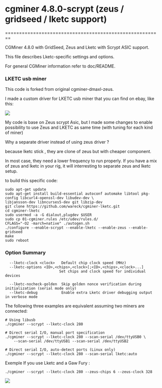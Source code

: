 # cgminer 4.8.0-scrypt (zeus / gridseed / lketc support) #
========================================================

CGMiner 4.8.0 with GridSeed, Zeus and Lketc with Scrypt ASIC support.

This file describes Lketc-specific settings and options.

For general CGMiner information refer to doc/README.

### LKETC usb miner ###
This code is forked from original cgminer-dmaxl-zeus.

I made a custom driver for LKETC usb miner that you can find on ebay, like this:

![](https://raw.githubusercontent.com/wareck/cgminer-lketc/master/docs/lketc.jpg)


My code is base on Zeus scrypt Asic, but I made some changes to enable possibility to use Zeus and LKETC as same time (with tuning for each kind of miner)

Why a separate driver instead of using zeus driver ?

because lketc stick , they are clone of zeus but with cheaper component.

In most case, they need a lower frequency to run properly. If you have a mix of zeus and lketc in your rig, it will interresting to separate zeus and lketc setup. 

to build this specific code:

	sudo apt-get update
	sudo apt-get install build-essential autoconf automake libtool pkg-config libcurl4-openssl-dev libudev-dev \
	libjansson-dev libncurses5-dev git libzip-dev
	git clone https://github.com/wareck/cgminer-lketc.git
	cd cgminer-lketc
	sudo usermod -a -G dialout,plugdev $USER
	sudo cp 01-cgminer.rules /etc/udev/rules.d/
	CFLAGS="-O2 -march=native" ./autogen.sh
	./configure --enable-scrypt --enable-lketc --enable-zeus --enable-gridseed
	make
	sudo reboot

### Option Summary ###

```
  --lketc-clock <clock>   Default chip clock speed (MHz)
  --lketc-options <ID>,<chips>,<clock>[;<ID>,<chips>,<clock>...]
                         Set chips and clock speed for individual devices

  --lketc-nocheck-golden  Skip golden nonce verification during initialization (serial mode only)
  --lketc-debug           Enable extra Lketc driver debugging output in verbose mode
```

The following three examples are equivalent assuming two miners are connected:

	# Using libusb
	./cgminer --scrypt --lketc-clock 280
	
	# Direct serial I/O, manual port specification
	./cgminer --scrypt --lketc-clock 280 --scan-serial /dev/ttyUSB0 \
		--scan-serial /dev/ttyUSB1 --scan-serial /dev/ttyUSB2
	
	# Direct serial I/O, auto-detect ports (Linux only)
	./cgminer --scrypt --lketc-clock 280 --scan-serial lketc:auto

Exemple If you use Lketc and a Gaw Fury :

	./cgminer --scrypt --lketc-clock 280 --zeus-chips 6 --zeus-clock 328

![](https://raw.githubusercontent.com/wareck/cgminer-lketc/master/docs/mining.png)

